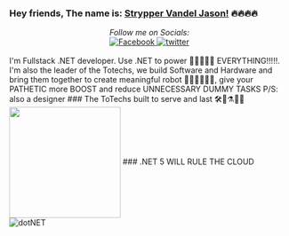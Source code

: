 ### Hey friends, The name is: [Strypper Vandel Jason!](https://twitter.com/Strypper2) 🔥🔥🔥🔥
<div align="center">
<i>Follow me on Socials:</i><br>
  
<a href="https://www.facebook.com/StrypperJasonOCG" target="_blank">
	<img src="https://img.shields.io/badge/Facebook-%231877F2.svg?&style=flat-square&logo=facebook&logoColor=white" alt="Facebook">
</a>

<a href="https://twitter.com/Strypper2" target="_blank">
	<img src="https://img.shields.io/badge/twitter-blue?&style=flat-square&logo=twitter&logoColor=white" alt="twitter">
</a>
</div>
<br/>
I'm Fullstack .NET developer. Use .NET to power 🚀🚀🚀🚀🚀 EVERYTHING!!!!!. I'm also the leader of the Totechs, we build Software and Hardware and bring them together to create meaningful robot 🤖🤖🤖🤖🤖🤖, give your PATHETIC more BOOST and reduce UNNECESSARY DUMMY TASKS
P/S: also a designer 
### The ToTechs built to serve and last 🛠🔧⚗🧪🔬
<img height="200" width="200" align="center" src="https://i.imgur.com/h9tIJpf.jpg"/>
### .NET 5 WILL RULE THE CLOUD
<img align="center" alt="dotNET" src="https://i.imgur.com/tS0O7Ih.png" />

